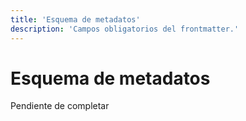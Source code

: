 ```yaml
---
title: 'Esquema de metadatos'
description: 'Campos obligatorios del frontmatter.'
---
```


# Esquema de metadatos

Pendiente de completar
